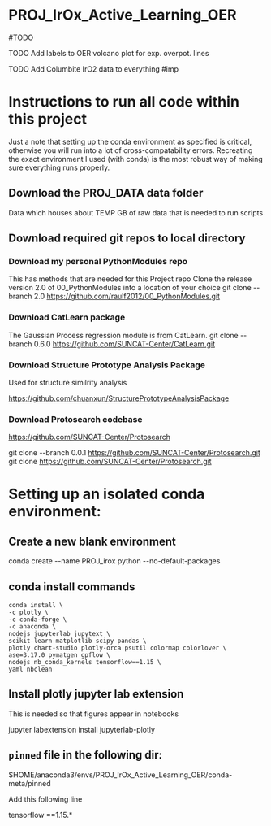 # PROJ_IrOx_Active_Learning_OER

#TODO

TODO Add labels to OER volcano plot for exp. overpot. lines

TODO Add Columbite IrO2 data to everything #imp


























# Instructions to run all code within this project

Just a note that setting up the conda environment as specified is critical, otherwise you will run into a lot of cross-compatability errors. Recreating the exact environment I used (with conda) is the most robust way of making sure everything runs properly.


## Download the PROJ_DATA data folder

Data which houses about TEMP GB of raw data that is needed to run scripts




## Download required git repos to local directory

### Download my personal PythonModules repo
This has methods that are needed for this Project repo
Clone the release version 2.0 of 00_PythonModules into a location of your choice
git clone --branch 2.0 https://github.com/raulf2012/00_PythonModules.git

### Download CatLearn package
The Gaussian Process regression module is from CatLearn.
git clone --branch 0.6.0 https://github.com/SUNCAT-Center/CatLearn.git

### Download Structure Prototype Analysis Package
Used for structure similrity analysis

https://github.com/chuanxun/StructurePrototypeAnalysisPackage

### Download Protosearch codebase

https://github.com/SUNCAT-Center/Protosearch

git clone --branch 0.0.1 https://github.com/SUNCAT-Center/Protosearch.git
git clone https://github.com/SUNCAT-Center/Protosearch.git


# Setting up an isolated conda environment:



## Create a new blank environment

conda create --name PROJ_irox python --no-default-packages


## conda install commands
    conda install \
    -c plotly \
    -c conda-forge \
    -c anaconda \
    nodejs jupyterlab jupytext \
    scikit-learn matplotlib scipy pandas \
    plotly chart-studio plotly-orca psutil colormap colorlover \
    ase=3.17.0 pymatgen gpflow \
    nodejs nb_conda_kernels tensorflow==1.15 \
    yaml nbclean

## Install plotly jupyter lab extension

This is needed so that figures appear in notebooks

jupyter labextension install jupyterlab-plotly






































## `pinned` file in the following dir:

$HOME/anaconda3/envs/PROJ_IrOx_Active_Learning_OER/conda-meta/pinned

Add this following line

tensorflow ==1.15.*
